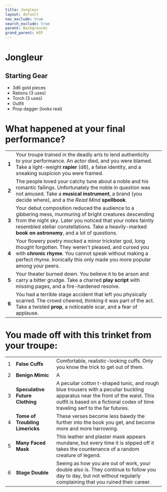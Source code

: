 ```yaml
---
title: Jongleur
layout: default
nav_exclude: true
search_exclude: true
parent: Backgrounds
grand_parent: WIP
---
```


# Jongleur

> 

## Starting Gear

- 3d6 gold pieces
- Rations (3 uses)
- Torch (3 uses)
- Outfit
- Prop dagger (looks real)

# What happened at your final performance?

|       |                                                                                                                                                                                                                                                                               |     |
| ----- | ----------------------------------------------------------------------------------------------------------------------------------------------------------------------------------------------------------------------------------------------------------------------------- | --- |
| **1** | Your troupe trained in the deadly arts to lend authenticity to your performance. An actor died, and you were blamed. Take a light-weight **rapier** (d6), a false identity, and a sneaking suspicion you were framed.                                                         |     |
| **2** | The people loved your catchy tune about a noble and his romantic failings. Unfortunately the noble in question was not amused. Take a **musical instrument**, a brand (you decide where), and a the _Read Mind_ **spellbook**.                                                    |     |
| **3** | Your debut composition reduced the audience to a gibbering mess, murmuring of bright creatures descending from the night sky. Later you noticed that your notes faintly resembled stellar constellations. Take a heavily-marked **book on astronomy**, and a lot of questions. |     |
| **4** | Your flowery poetry mocked a minor trickster god, long thought forgotten. They weren't pleased, and cursed you with **chronic rhyme**. You cannot speak without making a perfect rhyme. Ironically this only made you more popular among your peers.  |     |
| **5** | Your theater burned down. You believe it to be arson and carry a bitter grudge. Take a charred **play script** with missing pages, and a fire-hardened resolve.                                       |     |
| **6** | You had a terrible stage accident that left you physically scarred. The crowd cheered, thinking it was part of the act. Take a twisted **prop**, a noticeable scar, and a fear of applause.                                                 |     |

# You made off with this trinket from your troupe:

|     |                                 |                                                                                                                                                                                                                |
| --- | ------------------------------- | -------------------------------------------------------------------------------------------------------------------------------------------------------------------------------------------------------------- |
| 1   | **False Cuffs**       | Comfortable, realistic-looking cuffs. Only you know the trick to get out of them.          |
| 2   | **Benign Mimic** | A    |
| 3   | **Speculative Future Clothing** | A peculiar cotton t-shaped tunic, and rough blue trousers with a peculiar buckling apparatus near the front of the waist. This outfit is based on a fictional codex of time traveling serf to the far futures. |
| 4   | **Tome of Troubling Limericks** | These verses become less bawdy the further into the book you get, and become more and more harrowing.                                                                                                          |
| 5   | **Many Faced Mask**             | This leather and plaster mask appears mundane, but every time it is slipped off it takes the countenance of a random creature of legend.                                                                       |
| 6   | **Stage Double**                | Seeing as how you are out of work, your double also is. They continue to follow you day to day, but not without regularly complaining that you ruined their career.                                            |
